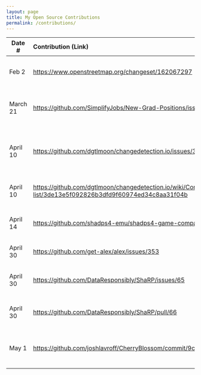 ```yaml
---
layout: page
title: My Open Source Contributions
permalink: /contributions/
---
```


<!--
Type of the contribution should be "Wikipedia edit", "OpenStreet Map feature", "Documentation", "Course website", "Blog",
"Browser Add-on", etc.

The description should include a brief summary of what you did.

The link should bring us to a public page that shows your contribution. 

Replace the first row with your own contribution. 

-->





| Date #       | Contribution (Link)  | Type  | Description |
|---|:---|:---|:---|
| Feb 2   | <https://www.openstreetmap.org/changeset/162067297>    | OpenStreetMap    |   Added a new restaurant on the lower east side to the map.    |
| March 21    | <https://github.com/SimplifyJobs/New-Grad-Positions/issues/1017>    |   GitHub Issue  |  Submitted new job posting to SimplifyJobs New Grad Repository    |
|   April 10  |  <https://github.com/dgtlmoon/changedetection.io/issues/3104>   |   GitHub Issue  |  Found dead link in ChangeDetection wiki pages and reported it as an issue    |
|   April 10  |  <https://github.com/dgtlmoon/changedetection.io/wiki/Community-watch-list/3de13e5f092826b3dfd9f60974ed34c8aa31f04b>   |   Documentation |  Resolved dead link in ChangeDetection wiki pages|
|   April 14  |  <https://github.com/shadps4-emu/shadps4-game-compatibility/issues/484>   |   Documentation |  Added to games compatibility list for ShadPS4 Emulator|
|   April 30  |  <https://github.com/get-alex/alex/issues/353>   |   GitHub Issue|  Found broken link on [alex](https://alexjs.com/) website|
|   April 30  |  <https://github.com/DataResponsibly/ShaRP/issues/65>   |   GitHub Issue|  Found incorrect link in issue tracker bug report template|
|   April 30  |  <https://github.com/DataResponsibly/ShaRP/pull/66>   |   Pull Request|  Fixed incorrect link in issue tracker bug report template|
|   May 1  |  <https://github.com/joshlavroff/CherryBlossom/commit/9cf6cdc53e41379b95c2e713c4b53874a053c98c>   |   License|  Added license to personal project repo to make it officially open source|
